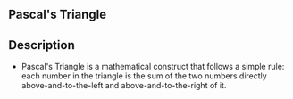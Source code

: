 ## Pascal's Triangle

## Description
* Pascal's Triangle is a mathematical construct that follows a simple
  rule: each number in the triangle is the sum of the two numbers
  directly above-and-to-the-left and above-and-to-the-right of it.

##
